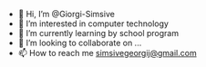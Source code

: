 - 👋 Hi, I’m @Giorgi-Simsive
- 👀 I’m interested in computer technology
- 🌱 I’m currently learning by school program
- 💞️ I’m looking to collaborate on ...
- 📫 How to reach me simsivegeorgij@gmail.com

<!---
Giorgi-Simsive/Giorgi-Simsive is a ✨ special ✨ repository because its `README.md` (this file) appears on your GitHub profile.
You can click the Preview link to take a look at your changes.
--->
